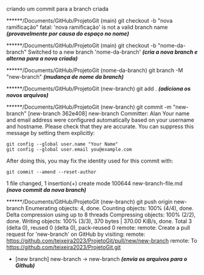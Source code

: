 criando um commit para a branch criada


******/Documents/GitHub/ProjetoGit (main)
git checkout -b "nova ramificação"
fatal: 'nova ramificação' is not a valid branch name 
***(provavelmente por causa do espaço no nome)***

******/Documents/GitHub/ProjetoGit (main)
git checkout -b "nome-da-branch"
Switched to a new branch 'nome-da-branch'
***(cria a nova branch e alterna para a nova criada)***

******/Documents/GitHub/ProjetoGit (nome-da-branch)
git branch -M "new-branch"
***(mudança de nome da branch)***

******/Documents/GitHub/ProjetoGit (new-branch)
git add .
***(adiciona os novos arquivos)***

******/Documents/GitHub/ProjetoGit (new-branch)
git commit -m "new-branch"
[new-branch 362e408] new-branch
 Committer: Alan 
Your name and email address were configured automatically based
on your username and hostname. Please check that they are accurate.
You can suppress this message by setting them explicitly:

    git config --global user.name "Your Name"
    git config --global user.email you@example.com

After doing this, you may fix the identity used for this commit with:

    git commit --amend --reset-author

 1 file changed, 1 insertion(+)
 create mode 100644 new-branch-file.md
***(novo commit da nova branch)***


******/Documents/GitHub/ProjetoGit (new-branch)
git push origin new-branch
Enumerating objects: 4, done.
Counting objects: 100% (4/4), done.
Delta compression using up to 8 threads
Compressing objects: 100% (2/2), done.
Writing objects: 100% (3/3), 370 bytes | 370.00 KiB/s, done.
Total 3 (delta 0), reused 0 (delta 0), pack-reused 0
remote:
remote: Create a pull request for 'new-branch' on GitHub by visiting:
remote:      https://github.com/teixeira2023/ProjetoGit/pull/new/new-branch
remote:
To https://github.com/teixeira2023/ProjetoGit.git
 * [new branch]      new-branch -> new-branch
***(envia os arquivos para o Github)***







